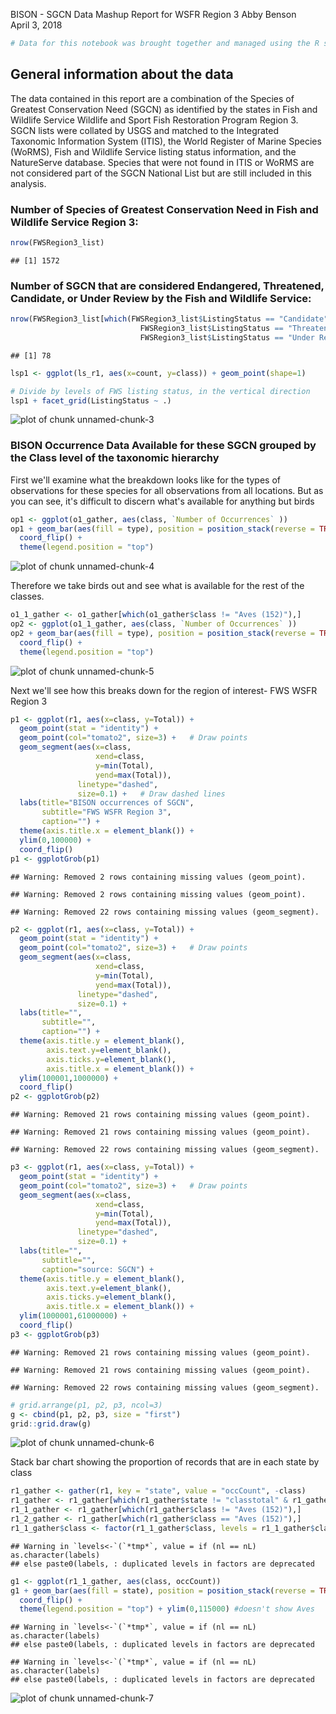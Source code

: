 BISON - SGCN Data Mashup Report for WSFR Region 3
Abby Benson  
April 3, 2018  


```r
# Data for this notebook was brought together and managed using the R script BISON_SGCN_Mashup_FWSRegion3.R
```

## General information about the data
The data contained in this report are a combination of the Species of Greatest Conservation Need (SGCN) as identified by the states in Fish
and Wildlife Service Wildlife and Sport Fish Restoration Program Region 3. SGCN lists were collated by USGS and matched to the Integrated 
Taxonomic Information System (ITIS), the World Register of Marine Species (WoRMS), Fish and Wildlife Service listing status information, 
and the NatureServe database. Species that were not found in ITIS or WoRMS are not considered part of the SGCN National List but are still 
included in this analysis.




### Number of Species of Greatest Conservation Need in Fish and Wildlife Service Region 3:


```r
nrow(FWSRegion3_list)
```

```
## [1] 1572
```


### Number of SGCN that are considered Endangered, Threatened, Candidate, or Under Review by the Fish and Wildlife Service:


```r
nrow(FWSRegion3_list[which(FWSRegion3_list$ListingStatus == "Candidate" | FWSRegion3_list$ListingStatus == "Endangered" | 
                             FWSRegion3_list$ListingStatus == "Threatened" | 
                             FWSRegion3_list$ListingStatus == "Under Review in the Candidate or Petition Process"),])
```

```
## [1] 78
```

```r
lsp1 <- ggplot(ls_r1, aes(x=count, y=class)) + geom_point(shape=1)

# Divide by levels of FWS listing status, in the vertical direction
lsp1 + facet_grid(ListingStatus ~ .)
```

![plot of chunk unnamed-chunk-3](figure/unnamed-chunk-3-1.png)


### BISON Occurrence Data Available for these SGCN grouped by the Class level of the taxonomic hierarchy
First we'll examine what the breakdown looks like for the types of observations for these species for all observations from all locations.
But as you can see, it's difficult to discern what's available for anything but birds


```r
op1 <- ggplot(o1_gather, aes(class, `Number of Occurrences` ))
op1 + geom_bar(aes(fill = type), position = position_stack(reverse = TRUE), stat = "identity") +
  coord_flip() +
  theme(legend.position = "top") 
```

![plot of chunk unnamed-chunk-4](figure/unnamed-chunk-4-1.png)

Therefore we take birds out and see what is available for the rest of the classes.


```r
o1_1_gather <- o1_gather[which(o1_gather$class != "Aves (152)"),]
op2 <- ggplot(o1_1_gather, aes(class, `Number of Occurrences` ))
op2 + geom_bar(aes(fill = type), position = position_stack(reverse = TRUE), stat = "identity") +
  coord_flip() +
  theme(legend.position = "top") 
```

![plot of chunk unnamed-chunk-5](figure/unnamed-chunk-5-1.png)

Next we'll see how this breaks down for the region of interest- FWS WSFR Region 3


```r
p1 <- ggplot(r1, aes(x=class, y=Total)) + 
  geom_point(stat = "identity") +
  geom_point(col="tomato2", size=3) +   # Draw points
  geom_segment(aes(x=class, 
                   xend=class, 
                   y=min(Total), 
                   yend=max(Total)), 
               linetype="dashed", 
               size=0.1) +   # Draw dashed lines
  labs(title="BISON occurrences of SGCN", 
       subtitle="FWS WSFR Region 3", 
       caption="") +  
  theme(axis.title.x = element_blank()) +
  ylim(0,100000) +
  coord_flip()
p1 <- ggplotGrob(p1)
```

```
## Warning: Removed 2 rows containing missing values (geom_point).

## Warning: Removed 2 rows containing missing values (geom_point).
```

```
## Warning: Removed 22 rows containing missing values (geom_segment).
```

```r
p2 <- ggplot(r1, aes(x=class, y=Total)) + 
  geom_point(stat = "identity") +
  geom_point(col="tomato2", size=3) +   # Draw points
  geom_segment(aes(x=class, 
                   xend=class, 
                   y=min(Total), 
                   yend=max(Total)), 
               linetype="dashed", 
               size=0.1) + 
  labs(title="", 
       subtitle="", 
       caption="") + 
  theme(axis.title.y = element_blank(),
        axis.text.y=element_blank(),
        axis.ticks.y=element_blank(),
        axis.title.x = element_blank()) +
  ylim(100001,1000000) +
  coord_flip()
p2 <- ggplotGrob(p2)
```

```
## Warning: Removed 21 rows containing missing values (geom_point).
```

```
## Warning: Removed 21 rows containing missing values (geom_point).
```

```
## Warning: Removed 22 rows containing missing values (geom_segment).
```

```r
p3 <- ggplot(r1, aes(x=class, y=Total)) + 
  geom_point(stat = "identity") +
  geom_point(col="tomato2", size=3) +   # Draw points
  geom_segment(aes(x=class, 
                   xend=class, 
                   y=min(Total), 
                   yend=max(Total)), 
               linetype="dashed", 
               size=0.1) +
  labs(title="", 
       subtitle="", 
       caption="source: SGCN") + 
  theme(axis.title.y = element_blank(),
        axis.text.y=element_blank(),
        axis.ticks.y=element_blank(),
        axis.title.x = element_blank()) +
  ylim(1000001,61000000) + 
  coord_flip()
p3 <- ggplotGrob(p3)
```

```
## Warning: Removed 21 rows containing missing values (geom_point).
```

```
## Warning: Removed 21 rows containing missing values (geom_point).
```

```
## Warning: Removed 22 rows containing missing values (geom_segment).
```

```r
# grid.arrange(p1, p2, p3, ncol=3)
g <- cbind(p1, p2, p3, size = "first")
grid::grid.draw(g)
```

![plot of chunk unnamed-chunk-6](figure/unnamed-chunk-6-1.png)


Stack bar chart showing the proportion of records that are in each state by class


```r
r1_gather <- gather(r1, key = "state", value = "occCount", -class)
r1_gather <- r1_gather[which(r1_gather$state != "classtotal" & r1_gather$state != "Total"),]
r1_1_gather <- r1_gather[which(r1_gather$class != "Aves (152)"),]
r1_2_gather <- r1_gather[which(r1_gather$class == "Aves (152)"),]
r1_1_gather$class <- factor(r1_1_gather$class, levels = r1_1_gather$class[order(r1$Total)])
```

```
## Warning in `levels<-`(`*tmp*`, value = if (nl == nL) as.character(labels)
## else paste0(labels, : duplicated levels in factors are deprecated
```

```r
g1 <- ggplot(r1_1_gather, aes(class, occCount))
g1 + geom_bar(aes(fill = state), position = position_stack(reverse = TRUE), stat = "identity") +
  coord_flip() +
  theme(legend.position = "top") + ylim(0,115000) #doesn't show Aves
```

```
## Warning in `levels<-`(`*tmp*`, value = if (nl == nL) as.character(labels)
## else paste0(labels, : duplicated levels in factors are deprecated

## Warning in `levels<-`(`*tmp*`, value = if (nl == nL) as.character(labels)
## else paste0(labels, : duplicated levels in factors are deprecated
```

![plot of chunk unnamed-chunk-7](figure/unnamed-chunk-7-1.png)

